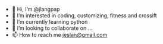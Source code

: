 - 👋 Hi, I’m @jlangpap
- 👀 I’m interested in coding, customizing, fitness and crossift
- 🌱 I’m currently learning python
- 💞️ I’m looking to collaborate on ...
- 📫 How to reach me jeslan@gmail.com

<!---
jlangpap/jlangpap is a ✨ special ✨ repository because its `README.md` (this file) appears on your GitHub profile.
You can click the Preview link to take a look at your changes.
--->
